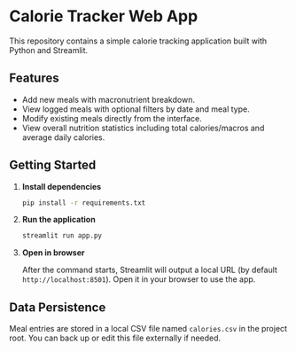 # Calorie Tracker Web App

This repository contains a simple calorie tracking application built with Python and Streamlit.

## Features

* Add new meals with macronutrient breakdown.
* View logged meals with optional filters by date and meal type.
* Modify existing meals directly from the interface.
* View overall nutrition statistics including total calories/macros and average daily calories.

## Getting Started

1. **Install dependencies**

   ```bash
   pip install -r requirements.txt
   ```

2. **Run the application**

   ```bash
   streamlit run app.py
   ```

3. **Open in browser**

   After the command starts, Streamlit will output a local URL (by default `http://localhost:8501`). Open it in your browser to use the app.

## Data Persistence

Meal entries are stored in a local CSV file named `calories.csv` in the project root. You can back up or edit this file externally if needed.